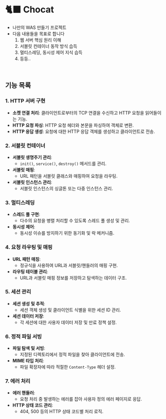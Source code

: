 # 🐈‍⬛ Chocat
- 나만의 WAS 만들기 프로젝트
- 다음 내용들을 목표로 합니다
  1. 웹 서버 핵심 원리 이해
  2. 서블릿 컨테이너 동작 방식 습득
  3. 멀티스레딩, 동시성 제어 지식 습득
  4. 등등..
 
  
<br/>  

## 기능 목록
### 1. **HTTP 서버 구현**

- **소켓 연결 처리**: 클라이언트로부터의 TCP 연결을 수신하고 HTTP 요청을 읽어들이는 기능.
- **HTTP 요청 파싱**: HTTP 요청 헤더와 본문을 파싱하여 객체로 변환.
- **HTTP 응답 생성**: 요청에 대한 HTTP 응답 객체를 생성하고 클라이언트로 전송.

### 2. **서블릿 컨테이너**

- **서블릿 생명주기 관리**:
    - `init()`, `service()`, `destroy()` 메서드를 관리.
- **서블릿 매핑**:
    - URL 패턴을 서블릿 클래스와 매핑하여 요청을 라우팅.
- **서블릿 인스턴스 관리**:
    - 서블릿 인스턴스의 싱글톤 또는 다중 인스턴스 관리.

### 3. **멀티스레딩**

- **스레드 풀 구현**:
    - 다수의 요청을 병렬 처리할 수 있도록 스레드 풀 생성 및 관리.
- **동시성 제어**:
    - 동시성 이슈를 방지하기 위한 동기화 및 락 메커니즘.

### 4. **요청 라우팅 및 매핑**

- **URL 패턴 매칭**:
    - 정규식을 사용하여 URL과 서블릿/핸들러의 매핑 구현.
- **라우팅 테이블 관리**:
    - URL과 서블릿 매핑 정보를 저장하고 탐색하는 데이터 구조.

### 5. **세션 관리**

- **세션 생성 및 추적**:
    - 세션 객체 생성 및 클라이언트 식별을 위한 세션 ID 관리.
- **세션 데이터 저장**:
    - 각 세션에 대한 사용자 데이터 저장 및 만료 정책 설정.

### 6. **정적 파일 서빙**

- **파일 탐색 및 서빙**:
    - 지정된 디렉토리에서 정적 파일을 찾아 클라이언트에 전송.
- **MIME 타입 처리**:
    - 파일 확장자에 따라 적절한 `Content-Type` 헤더 설정.

### 7. **에러 처리**

- **에러 핸들러**:
    - 요청 처리 중 발생하는 에러를 잡아 사용자 정의 에러 페이지로 응답.
- **HTTP 상태 코드 관리**:
    - 404, 500 등의 HTTP 상태 코드별 처리 로직.
